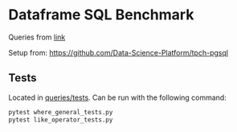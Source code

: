 # Dataframe SQL Benchmark

Queries from [link](https://github.com/dragansah/tpch-dbgen/tree/master/queries)

Setup from: https://github.com/Data-Science-Platform/tpch-pgsql

## Tests

Located in [queries/tests](queries/tests). Can be run with the following command:

```python
pytest where_general_tests.py
pytest like_operator_tests.py
```

